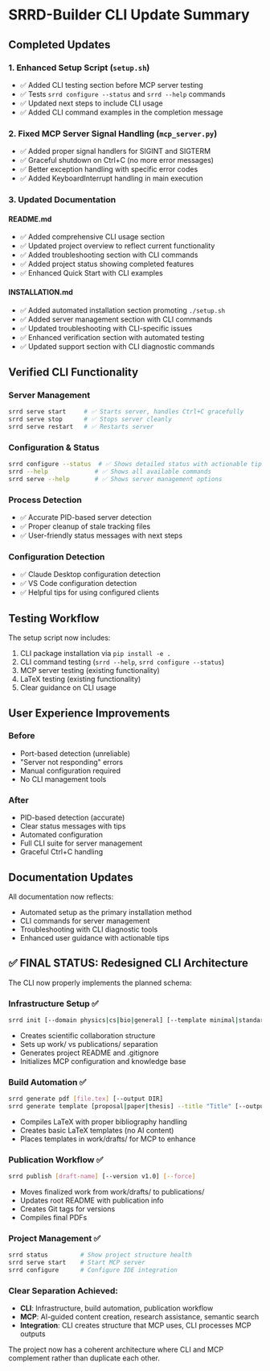 # SRRD-Builder CLI Update Summary

## Completed Updates

### 1. Enhanced Setup Script (`setup.sh`)
- ✅ Added CLI testing section before MCP server testing
- ✅ Tests `srrd configure --status` and `srrd --help` commands
- ✅ Updated next steps to include CLI usage
- ✅ Added CLI command examples in the completion message

### 2. Fixed MCP Server Signal Handling (`mcp_server.py`)
- ✅ Added proper signal handlers for SIGINT and SIGTERM
- ✅ Graceful shutdown on Ctrl+C (no more error messages)
- ✅ Better exception handling with specific error codes
- ✅ Added KeyboardInterrupt handling in main execution

### 3. Updated Documentation

#### README.md
- ✅ Added comprehensive CLI usage section
- ✅ Updated project overview to reflect current functionality
- ✅ Added troubleshooting section with CLI commands
- ✅ Added project status showing completed features
- ✅ Enhanced Quick Start with CLI examples

#### INSTALLATION.md
- ✅ Added automated installation section promoting `./setup.sh`
- ✅ Added server management section with CLI commands
- ✅ Updated troubleshooting with CLI-specific issues
- ✅ Enhanced verification section with automated testing
- ✅ Updated support section with CLI diagnostic commands

## Verified CLI Functionality

### Server Management
```bash
srrd serve start     # ✅ Starts server, handles Ctrl+C gracefully
srrd serve stop      # ✅ Stops server cleanly
srrd serve restart   # ✅ Restarts server
```

### Configuration & Status
```bash
srrd configure --status  # ✅ Shows detailed status with actionable tips
srrd --help             # ✅ Shows all available commands
srrd serve --help       # ✅ Shows server management options
```

### Process Detection
- ✅ Accurate PID-based server detection
- ✅ Proper cleanup of stale tracking files
- ✅ User-friendly status messages with next steps

### Configuration Detection
- ✅ Claude Desktop configuration detection
- ✅ VS Code configuration detection
- ✅ Helpful tips for using configured clients

## Testing Workflow

The setup script now includes:
1. CLI package installation via `pip install -e .`
2. CLI command testing (`srrd --help`, `srrd configure --status`)
3. MCP server testing (existing functionality)
4. LaTeX testing (existing functionality)
5. Clear guidance on CLI usage

## User Experience Improvements

### Before
- Port-based detection (unreliable)
- "Server not responding" errors
- Manual configuration required
- No CLI management tools

### After
- PID-based detection (accurate)
- Clear status messages with tips
- Automated configuration
- Full CLI suite for server management
- Graceful Ctrl+C handling

## Documentation Updates

All documentation now reflects:
- Automated setup as the primary installation method
- CLI commands for server management
- Troubleshooting with CLI diagnostic tools
- Enhanced user guidance with actionable tips

## ✅ **FINAL STATUS: Redesigned CLI Architecture**

The CLI now properly implements the planned schema:

### **Infrastructure Setup** ✅
```bash
srrd init [--domain physics|cs|bio|general] [--template minimal|standard|full]
```
- Creates scientific collaboration structure
- Sets up work/ vs publications/ separation  
- Generates project README and .gitignore
- Initializes MCP configuration and knowledge base

### **Build Automation** ✅  
```bash
srrd generate pdf [file.tex] [--output DIR]
srrd generate template [proposal|paper|thesis] --title "Title" [--output work/drafts/]
```
- Compiles LaTeX with proper bibliography handling
- Creates basic LaTeX templates (no AI content)
- Places templates in work/drafts/ for MCP to enhance

### **Publication Workflow** ✅
```bash
srrd publish [draft-name] [--version v1.0] [--force]
```
- Moves finalized work from work/drafts/ to publications/
- Updates root README with publication info
- Creates Git tags for versions
- Compiles final PDFs

### **Project Management** ✅
```bash
srrd status         # Show project structure health
srrd serve start    # Start MCP server  
srrd configure      # Configure IDE integration
```

### **Clear Separation Achieved:**
- **CLI**: Infrastructure, build automation, publication workflow
- **MCP**: AI-guided content creation, research assistance, semantic search
- **Integration**: CLI creates structure that MCP uses, CLI processes MCP outputs

The project now has a coherent architecture where CLI and MCP complement rather than duplicate each other.
